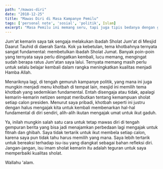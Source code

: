 ```yaml
---
path: "/mawas-diri"
date: "2018-12-25"
title: "Mawas Diri di Masa Kampanye Pemilu"
tags: ['personal note', 'sosial', 'politik', Islam]
excerpt: "Masa Pemilu ini memang seru, tapi juga tipis bedanya dengan gila. Mari kita mawas diri."
---
```

Jum'at kemarin saya tak sengaja melakukan ibadah Sholat Jum'at di Mesjid Daarut Tauhid di daerah Santa. Kok ya kebetulan, tema khotbahnya ternyata sangat fundamental: membetulkan ibadah Sholat Jumat. Banyak poin-poin yang ternyata saya perlu diingatkan kembali, lucu memang, mengingat sudah berapa ratus Jum'atan saya lalui. Ternyata memang masih perlu untuk selalu belajar kembali dalam rangka meningkatkan kualitas menjadi Hamba Allah.

Menariknya lagi, di tengah gemuruh kampanye politik, yang mana ini juga mungkin menjadi menu khotbah di tempat lain, mesjid ini memilih tema khotbah yang sedemikian fundamental. Entah disengaja atau tidak, apalagi kemarin-kemarin netizen sempat meributkan tentang kemampuan sholat setiap calon presiden. Menurut saya pribadi, khotbah seperti ini justru dengan halus mengajak kita untuk kembali membenarkan hal-hal fundamental di diri sendiri, alih-alih ikutan mengajak umat untuk ikut gaduh.

Ya, inilah mungkin salah satu cara untuk tetap mawas diri di tengah gempuran berita yang bisa jadi menajamkan perbedaan lagi mengajak untuk fitnah dan ghibah. Saya tidak tertarik untuk ikut membela setiap calon, karena saya pun tidak tahu harus memilih yang mana. Saya lebih tertarik untuk bereaksi terhadap isu-isu yang diangkat sebagai bahan refleksi diri. Jangan-jangan, isu imam sholat kemarin itu adalah teguran untuk saya memperbaiki kualitas sholat.

Wallahu 'alam.
